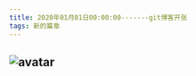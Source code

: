 ```yaml
---
title: 2020年01月01日00:00:00-------git博客开张
tags: 新的篇章
---
```


![avatar](https://timgsa.baidu.com/timg?image&quality=80&size=b9999_10000&sec=1577819872992&di=951505b590fed1c058e3096cb1741c94&imgtype=0&src=http%3A%2F%2Fwww.jbwtm.com%2Fpic%2F130329145129.jpg)
---
